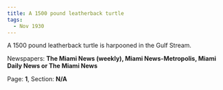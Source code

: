 ```yaml
---  
title: A 1500 pound leatherback turtle  
tags:  
  - Nov 1930  
---  
```

  
A 1500 pound leatherback turtle is harpooned in the Gulf Stream.  
  
Newspapers: **The Miami News (weekly), Miami News-Metropolis, Miami Daily News or The Miami News**  
  
Page: **1**, Section: **N/A** 
